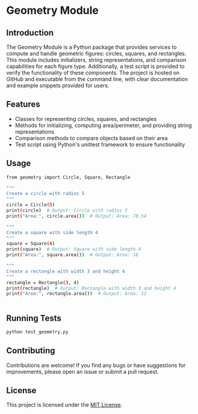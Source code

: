# Geometry Module

## Introduction

The Geometry Module is a Python package that provides services to compute and
handle geometric figures: circles, squares, and rectangles. This module
includes initializers, string representations, and comparison capabilities
for each figure type. Additionally, a test script is provided to verify the
functionality of these components. The project is hosted on GitHub and
executable from the command line, with clear documentation and example
snippets provided for users.

## Features

- Classes for representing circles, squares, and rectangles
- Methods for initializing, computing area/perimeter, and providing string
  representations
- Comparison methods to compare objects based on their area
- Test script using Python's unittest framework to ensure functionality

## Usage

```bash
from geometry import Circle, Square, Rectangle

"""
Create a circle with radius 5
"""
circle = Circle(5)
print(circle)  # Output: Circle with radius 5
print("Area:", circle.area())  # Output: Area: 78.54

"""
Create a square with side length 4
"""
square = Square(4)
print(square)  # Output: Square with side length 4
print("Area:", square.area())  # Output: Area: 16

"""
Create a rectangle with width 3 and height 4
"""
rectangle = Rectangle(3, 4)
print(rectangle)  # Output: Rectangle with width 3 and height 4
print("Area:", rectangle.area())  # Output: Area: 12
 

```

## Running Tests

```bash
python test_geometry.py
```

## Contributing

Contributions are welcome! If you find any bugs or have suggestions for
improvements, please open an issue or submit a pull request.

## License

This project is licensed under the [MIT License](LICENSE.md).
